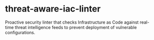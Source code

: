 # threat-aware-iac-linter
Proactive security linter that checks Infrastructure as Code against real-time threat intelligence feeds to prevent deployment of vulnerable configurations.
